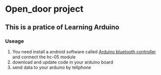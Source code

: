 # Open_door project


## This is a pratice of Learning Arduino

### Useage

1. You need install a android software called [Arduino bluetooth controller](https://play.google.com/store/apps/details?id=dev.merahkemarun.arduinobluetoothrelay4ch) and connect the hc-05 module 
2. download and update code in your arduino board
3. send data to your arduino by tellphone
